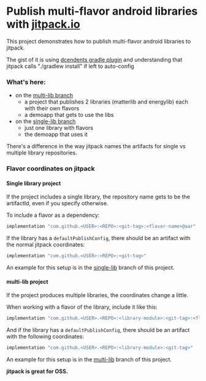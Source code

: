 # Publish multi-flavor android libraries with [jitpack.io](https://jitpack.io/)

This project demonstrates how to publish multi-flavor android libraries to jitpack.

The gist of it is using [dcendents gradle plugin](https://github.com/dcendents/android-maven-gradle-plugin)
and understanding that jitpack calls "./gradlew install" if left to auto-config

### What's here:

* on the [multi-lib branch](https://github.com/mirceanis/multi-flavor-lib-demo/tree/multi-lib)
  * a project that publishes 2 libraries (matterlib and energylib) each with their own flavors
  * a demoapp that gets to use the libs
* on the [single-lib branch](https://github.com/mirceanis/multi-flavor-lib-demo/tree/single-lib)
  * just one library with flavors
  * the demoapp that uses it

There's a difference in the way jitpack names the artifacts for single vs multiple library repositories.

### Flavor coordinates on jitpack

#### Single library project

If the project includes a single library, the repository name gets to be the artifactId, even if you specify otherwise.

To include a flavor as a dependency:

```groovy
implementation "com.github.<USER>:<REPO>:<git-tag>:<flavor-name>@aar"
```

If the library has a `defaultPublishConfig`, there should be an artifact with the normal jitpack coordinates:

```groovy
implementation "com.github.<USER>:<REPO>:<git-tag>"
```
An example for this setup is in the [single-lib](https://github.com/mirceanis/multi-flavor-lib-demo/tree/single-lib)
branch of this project.

#### multi-lib project

If the project produces multiple libraries, the coordinates change a little.

When working with a flavor of the library, include it like this:
```groovy
implementation "com.github.<USER>.<REPO>:<library-module>:<git-tag>:<flavor-name>@aar"
``` 

And if the library has a `defaultPublishConfig`, there should be an artifact with the following coordinates:

```groovy
implementation "com.github.<USER>.<REPO>:<library-module>:<git-tag>"
```

An example for this setup is in the [multi-lib](https://github.com/mirceanis/multi-flavor-lib-demo/tree/multi-lib)
branch of this project.



**jitpack is great for OSS.**
